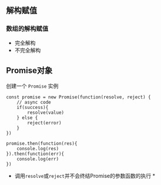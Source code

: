 ## 解构赋值

### 数组的解构赋值
* 完全解构
* 不完全解构

## Promise对象
创建一个 `Promise` 实例
```
const promise = new Promise(function(resolve, reject) {
    // async code
    if(success){
        resolve(value)
    } else {
        reject(error)
    }
})

promise.then(function(res){
    console.log(res)
}).then(function(err){
    console.log(err)
})
```
* 调用`resolve`或`reject`并不会终结Promise的参数函数的执行 *
